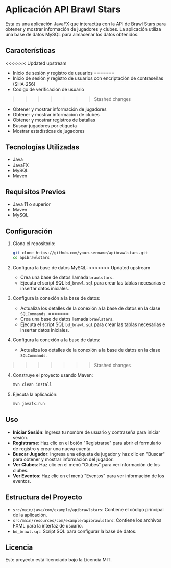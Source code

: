 # Aplicación API Brawl Stars

Esta es una aplicación JavaFX que interactúa con la API de Brawl Stars para obtener y mostrar información de jugadores y clubes. La aplicación utiliza una base de datos MySQL para almacenar los datos obtenidos.

## Características

<<<<<<< Updated upstream
- Inicio de sesión y registro de usuarios
=======
- Inicio de sesión y registro de usuarios con encriptación de contraseñas (SHA-256)
- Codigo de verificación de usuario 
>>>>>>> Stashed changes
- Obtener y mostrar información de jugadores
- Obtener y mostrar información de clubes
- Obtener y mostrar registros de batallas
- Buscar jugadores por etiqueta
- Mostrar estadísticas de jugadores

## Tecnologías Utilizadas

- Java
- JavaFX
- MySQL
- Maven

## Requisitos Previos

- Java 11 o superior
- Maven
- MySQL

## Configuración

1. Clona el repositorio:
    ```sh
    git clone https://github.com/yourusername/apibrawlstars.git
    cd apibrawlstars
    ```

2. Configura la base de datos MySQL:
<<<<<<< Updated upstream
    - Crea una base de datos llamada `brawlstars`.
    - Ejecuta el script SQL `bd_brawl.sql` para crear las tablas necesarias e insertar datos iniciales.

3. Configura la conexión a la base de datos:
    - Actualiza los detalles de la conexión a la base de datos en la clase `SQLCommands`.
=======
   - Crea una base de datos llamada `brawlstars`.
   - Ejecuta el script SQL `bd_brawl.sql` para crear las tablas necesarias e insertar datos iniciales.

3. Configura la conexión a la base de datos:
   - Actualiza los detalles de la conexión a la base de datos en la clase `SQLCommands`.
>>>>>>> Stashed changes

4. Construye el proyecto usando Maven:
    ```sh
    mvn clean install
    ```

5. Ejecuta la aplicación:
    ```sh
    mvn javafx:run
    ```

## Uso

- **Iniciar Sesión**: Ingresa tu nombre de usuario y contraseña para iniciar sesión.
- **Registrarse**: Haz clic en el botón "Registrarse" para abrir el formulario de registro y crear una nueva cuenta.
- **Buscar Jugador**: Ingresa una etiqueta de jugador y haz clic en "Buscar" para obtener y mostrar información del jugador.
- **Ver Clubes**: Haz clic en el menú "Clubes" para ver información de los clubes.
- **Ver Eventos**: Haz clic en el menú "Eventos" para ver información de los eventos.

## Estructura del Proyecto

- `src/main/java/com/example/apibrawlstars`: Contiene el código principal de la aplicación.
- `src/main/resources/com/example/apibrawlstars`: Contiene los archivos FXML para la interfaz de usuario.
- `bd_brawl.sql`: Script SQL para configurar la base de datos.

## Licencia

Este proyecto está licenciado bajo la Licencia MIT.